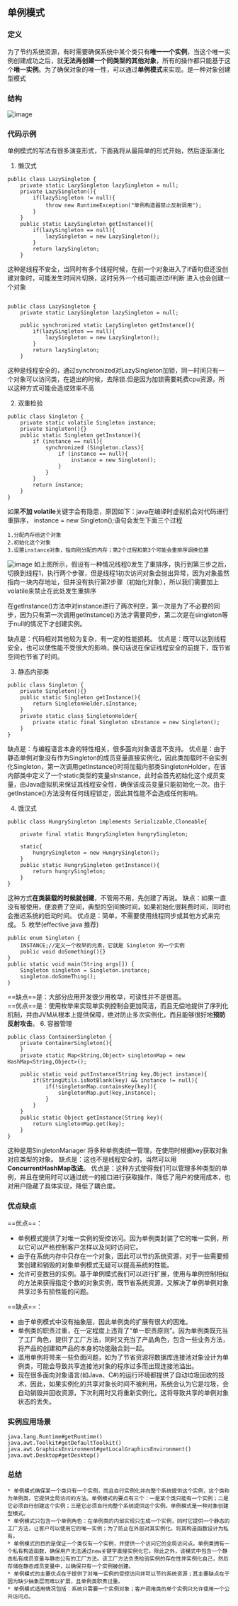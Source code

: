 ## 单例模式
### 定义
为了节约系统资源，有时需要确保系统中某个类只有**唯一一个实例**，当这个唯一实例创建成功之后，就**无法再创建一个同类型的其他对象**，所有的操作都只能基于这个**唯一实例**。为了确保对象的唯一性，可以通过**单例模式**来实现。是一种对象创建型模式
### 结构
![image](http://qcihljxys.bkt.clouddn.com/7017386-50dc7ba0e974cffe.png)
### 代码示例
单例模式的写法有很多演变形式，下面我将从最简单的形式开始，然后逐渐演化
1. 懒汉式

```
public class LazySingleton {
    private static LazySingleton lazySingleton = null;
    private LazySingleton(){
        if(lazySingleton != null){
            throw new RuntimeException("单例构造器禁止反射调用");
        }
    }
    public static LazySingleton getInstance(){
        if(lazySingleton == null){
            lazySingleton = new LazySingleton();
        }
        return lazySingleton;
    }
```
这种是线程不安全，当同时有多个线程时候，在前一个对象进入了if语句但还没创建对象时，可能发生时间片切换，这时另外一个线可能进过if判断 进入也会创建一个对象
```

public class LazySingleton {
    private static LazySingleton lazySingleton = null;
   
    public synchronized static LazySingleton getInstance(){
        if(lazySingleton == null){
            lazySingleton = new LazySingleton();
        }
        return lazySingleton;
    }
```
这种是线程安全的，通过synchronized对LazySingleton加锁，同一时间只有一个对象可以访问类，在退出的时候，去除锁.但是因为加锁需要耗费cpu资源，所以这种方式可能会造成效率不高

2. 双重检验


```
public class Singleton {
    private static volatile Singleton instance;
    private Singleton(){}
    public static Singleton getInstance(){
        if (instance == null){
            synchronized (Singleton.class){
                if (instance == null){
                    instance = new Singleton();
                }
            }
        }
        return instance;
    }
}
```
如果**不加 volatile**关键字会有隐患，原因如下：java在编译时虚拟机会对代码进行重排序， instance = new Singleton();语句会发生下面三个过程

```
1.分配内存给这个对象
2.初始化这个对象
3.设置instance对象，指向刚分配的内存；第2个过程和第3个可能会重排序调换位置
```

![image](http://qcihljxys.bkt.clouddn.com/1595145575%281%29.png)
如上图所示，假设有一种情况线程0发生了重排序，执行到第三步之后，切换到线程1，执行两个步骤，但是线程1初次访问对象会抛出异常，因为对象虽然指向一块内存地址，但并没有执行第2步骤（初始化对象），所以我们需要加上volatile来禁止在此处发生重排序  


在getInstance()方法中对instance进行了两次判空，第一次是为了不必要的同步，因为只有第一次调用getInstance()方法才需要同步，第二次是在singleton等于null的情况下才创建实例。

缺点是：代码相对其他较为复杂，有一定的性能损耗。
优点是：既可以达到线程安全，也可以使性能不受很大的影响，换句话说在保证线程安全的前提下，既节省空间也节省了时间。

3. 静态内部类
```
public class Singleton {
    private Singleton(){}
    public static Singleton getInstance(){
        return SingletonHolder.sInstance;
    }
    private static class SingletonHolder{
        private static final Singleton sInstance = new Singleton();
    }
}
```
缺点是：与编程语言本身的特性相关，很多面向对象语言不支持。
优点是：由于静态单例对象没有作为Singleton的成员变量直接实例化，因此类加载时不会实例化Singleton，第一次调用getInstance()时将加载内部类SingletonHolder，在该内部类中定义了一个static类型的变量sInstance，此时会首先初始化这个成员变量，由Java虚拟机来保证其线程安全性，确保该成员变量只能初始化一次。由于getInstance()方法没有任何线程锁定，因此其性能不会造成任何影响。

4. 饿汉式

```
public class HungrySingleton implements Serializable,Cloneable{

    private final static HungrySingleton hungrySingleton;

    static{
        hungrySingleton = new HungrySingleton();
    }
    public static HungrySingleton getInstance(){
        return hungrySingleton;
    }
}
```
这种方式**在类装载的时候就创建**，不管用不用，先创建了再说。
缺点：如果一直没有被使用，便浪费了空间，典型的空间换时间，如果初始化很耗费时间，同时也会推迟系统的启动时间。
优点是：简单，不需要使用线程同步或其他方式来完成。
5. 枚举(effective java 推荐)

```
public enum Singleton {
    INSTANCE;//定义一个枚举的元素，它就是 Singleton 的一个实例
    public void doSomething(){}
}
public static void main(String args[]) {
    Singleton singleton = Singleton.instance;
    singleton.doSomeThing();
}
```
==缺点==是：大部分应用开发很少用枚举，可读性并不是很高。  
==优点==是：使用枚举来实现单实例控制会更加简洁，而且无偿地提供了序列化机制，并由JVM从根本上提供保障，绝对防止多次实例化，而且能够很好地**预防反射攻击**。
6. 容器管理
```
public class ContainerSingleton {
    private ContainerSingleton(){
    }
    private static Map<String,Object> singletonMap = new HashMap<String,Object>();

    public static void putInstance(String key,Object instance){
        if(StringUtils.isNotBlank(key) && instance != null){
            if(!singletonMap.containsKey(key)){
                singletonMap.put(key,instance);
            }
        }
    }
    public static Object getInstance(String key){
        return singletonMap.get(key);
    }
}
```
这种是用SingletonManager 将多种单例类统一管理，在使用时根据key获取对象对应类型的对象。
缺点是：这也不是线程安全的，当然可以用**ConcurrentHashMap改进**。
优点是：这种方式使得我们可以管理多种类型的单例，并且在使用时可以通过统一的接口进行获取操作，降低了用户的使用成本，也对用户隐藏了具体实现，降低了耦合度。

### 优点缺点
==优点==：  
- 单例模式提供了对唯一实例的受控访问。因为单例类封装了它的唯一实例，所以它可以严格控制客户怎样以及何时访问它。
- 由于在系统内存中只存在一个对象，因此可以节约系统资源，对于一些需要频繁创建和销毁的对象单例模式无疑可以提高系统的性能。
- 允许可变数目的实例。基于单例模式我们可以进行扩展，使用与单例控制相似的方法来获得指定个数的对象实例，既节省系统资源，又解决了单例单例对象共享过多有损性能的问题。

==缺点==：  
- 由于单例模式中没有抽象层，因此单例类的扩展有很大的困难。
- 单例类的职责过重，在一定程度上违背了“单一职责原则”。因为单例类既充当了工厂角色，提供了工厂方法，同时又充当了产品角色，包含一些业务方法，将产品的创建和产品的本身的功能融合到一起。
- 滥用单例将带来一些负面问题，如为了节省资源将数据库连接池对象设计为单例类，可能会导致共享连接池对象的程序过多而出现连接池溢出。
- 现在很多面向对象语言(如Java、C#)的运行环境都提供了自动垃圾回收的技术，因此，如果实例化的共享对象长时间不被利用，系统会认为它是垃圾，会自动销毁并回收资源，下次利用时又将重新实例化，这将导致共享的单例对象状态的丢失。
### 实例应用场景

```
java.lang.Runtime#getRuntime()
java.awt.Toolkit#getDefaultToolkit()
java.awt.GraphicsEnvironment#getLocalGraphicsEnvironment()
java.awt.Desktop#getDesktop()
```
### 总结

```
* 单例模式确保某一个类只有一个实例，而且自行实例化并向整个系统提供这个实例，这个类称为单例类，它提供全局访问的方法。单例模式的要点有三个：一是某个类只能有一个实例；二是它必须自行创建这个实例；三是它必须自行向整个系统提供这个实例。单例模式是一种对象创建型模式。
* 单例模式只包含一个单例角色：在单例类的内部实现只生成一个实例，同时它提供一个静态的工厂方法，让客户可以使用它的唯一实例；为了防止在外部对其实例化，将其构造函数设计为私有。
* 单例模式的目的是保证一个类仅有一个实例，并提供一个访问它的全局访问点。单例类拥有一个私有构造函数，确保用户无法通过new关键字直接实例化它。除此之外，该模式中包含一个静态私有成员变量与静态公有的工厂方法。该工厂方法负责检验实例的存在性并实例化自己，然后存储在静态成员变量中，以确保只有一个实例被创建。
* 单例模式的主要优点在于提供了对唯一实例的受控访问并可以节约系统资源；其主要缺点在于因为缺少抽象层而难以扩展，且单例类职责过重。
* 单例模式适用情况包括：系统只需要一个实例对象；客户调用类的单个实例只允许使用一个公共访问点。


```


